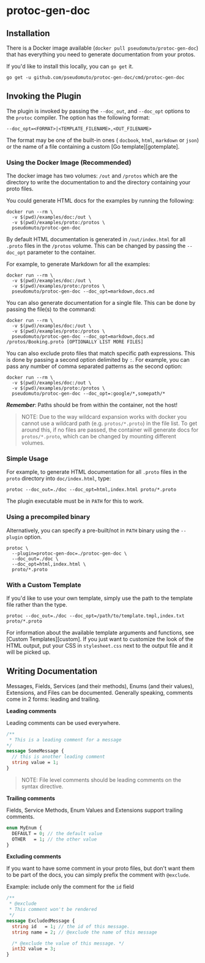# protoc-gen-doc


## Installation

There is a Docker image available (`docker pull pseudomuto/protoc-gen-doc`) that has everything you need to generate
documentation from your protos.

If you'd like to install this locally, you can `go get` it.

`go get -u github.com/pseudomuto/protoc-gen-doc/cmd/protoc-gen-doc`

## Invoking the Plugin

The plugin is invoked by passing the `--doc_out`, and `--doc_opt` options to the `protoc` compiler. The option has the
following format:

    --doc_opt=<FORMAT>|<TEMPLATE_FILENAME>,<OUT_FILENAME>

The format may be one of the built-in ones ( `docbook`, `html`, `markdown` or `json`)
or the name of a file containing a custom [Go template][gotemplate].

### Using the Docker Image (Recommended)

The docker image has two volumes: `/out` and `/protos` which are the directory to write the documentation to and the
directory containing your proto files.

You could generate HTML docs for the examples by running the following:

```
docker run --rm \
  -v $(pwd)/examples/doc:/out \
  -v $(pwd)/examples/proto:/protos \
  pseudomuto/protoc-gen-doc
```

By default HTML documentation is generated in `/out/index.html` for all `.proto` files in the `/protos` volume. This can
be changed by passing the `--doc_opt` parameter to the container.

For example, to generate Markdown for all the examples:

```
docker run --rm \
  -v $(pwd)/examples/doc:/out \
  -v $(pwd)/examples/proto:/protos \
  pseudomuto/protoc-gen-doc --doc_opt=markdown,docs.md
```

You can also generate documentation for a single file. This can be done by passing the file(s) to the command:

```
docker run --rm \
  -v $(pwd)/examples/doc:/out \
  -v $(pwd)/examples/proto:/protos \
  pseudomuto/protoc-gen-doc --doc_opt=markdown,docs.md /protos/Booking.proto [OPTIONALLY LIST MORE FILES]
```

You can also exclude proto files that match specific path expressions. This is done by passing a second option delimited by `:`.
For example, you can pass any number of comma separated patterns as the second option:

```
docker run --rm \
  -v $(pwd)/examples/doc:/out \
  -v $(pwd)/examples/proto:/protos \
  pseudomuto/protoc-gen-doc --doc_opt=:google/*,somepath/*
```

_**Remember**_: Paths should be from within the container, not the host!

> NOTE: Due to the way wildcard expansion works with docker you cannot use a wildcard path (e.g. `protos/*.proto`) in
the file list. To get around this, if no files are passed, the container will generate docs for `protos/*.proto`, which
can be changed by mounting different volumes.

### Simple Usage

For example, to generate HTML documentation for all `.proto` files in the `proto` directory into `doc/index.html`, type:

    protoc --doc_out=./doc --doc_opt=html,index.html proto/*.proto

The plugin executable must be in `PATH` for this to work. 

### Using a precompiled binary

Alternatively, you can specify a pre-built/not in `PATH` binary using the `--plugin` option.

    protoc \
      --plugin=protoc-gen-doc=./protoc-gen-doc \
      --doc_out=./doc \
      --doc_opt=html,index.html \
      proto/*.proto

### With a Custom Template

If you'd like to use your own template, simply use the path to the template file rather than the type.

    protoc --doc_out=./doc --doc_opt=/path/to/template.tmpl,index.txt proto/*.proto

For information about the available template arguments and functions, see [Custom Templates][custom]. If you just want
to customize the look of the HTML output, put your CSS in `stylesheet.css` next to the output file and it will be picked
up.

## Writing Documentation

Messages, Fields, Services (and their methods), Enums (and their values), Extensions, and Files can be documented.
Generally speaking, comments come in 2 forms: leading and trailing.

**Leading comments**

Leading comments can be used everywhere.

```protobuf
/**
 * This is a leading comment for a message
*/
message SomeMessage {
  // this is another leading comment
  string value = 1;
}
```

> NOTE: File level comments should be leading comments on the syntax directive.

**Trailing comments**

Fields, Service Methods, Enum Values and Extensions support trailing comments.

```protobuf
enum MyEnum {
  DEFAULT = 0; // the default value
  OTHER   = 1; // the other value
}
```

**Excluding comments**

If you want to have some comment in your proto files, but don't want them to be part of the docs, you can simply prefix
the comment with `@exclude`. 

Example: include only the comment for the `id` field

```protobuf
/**
 * @exclude
 * This comment won't be rendered
 */
message ExcludedMessage {
  string id   = 1; // the id of this message.
  string name = 2; // @exclude the name of this message

  /* @exclude the value of this message. */
  int32 value = 3;
}
```
